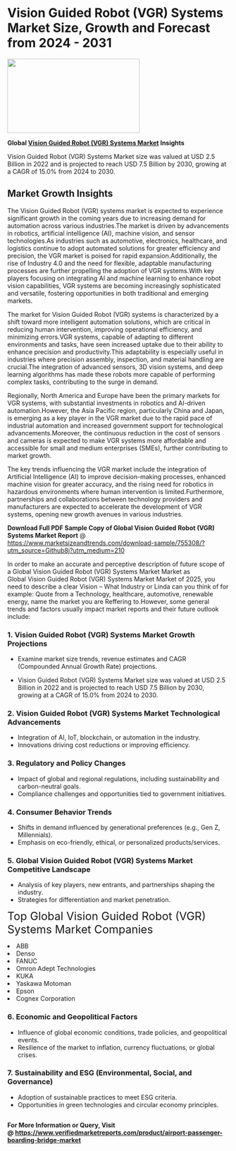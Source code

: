 <H1>Vision Guided Robot (VGR) Systems Market Size, Growth and Forecast from 2024 - 2031</H1><img class="aligncenter size-medium wp-image-584254" src="https://thirdeyenews.in/wp-content/uploads/2024/09/Global-Market-Research-300x168.jpeg" alt="" width="300" height="168" /><p><strong>Global&nbsp;<a href="https://www.marketsizeandtrends.com/download-sample/755308/?utm_source=Github8j?utm_medium=210">Vision Guided Robot (VGR) Systems Market</a> Insights</strong></p><p>Vision Guided Robot (VGR) Systems Market size was valued at USD 2.5 Billion in 2022 and is projected to reach USD 7.5 Billion by 2030, growing at a CAGR of 15.0% from 2024 to 2030.</p><p><h2>Market Growth Insights</h2> <p>The Vision Guided Robot (VGR) systems market is expected to experience significant growth in the coming years due to increasing demand for automation across various industries.The market is driven by advancements in robotics, artificial intelligence (AI), machine vision, and sensor technologies.As industries such as automotive, electronics, healthcare, and logistics continue to adopt automated solutions for greater efficiency and precision, the VGR market is poised for rapid expansion.Additionally, the rise of Industry 4.0 and the need for flexible, adaptable manufacturing processes are further propelling the adoption of VGR systems.With key players focusing on integrating AI and machine learning to enhance robot vision capabilities, VGR systems are becoming increasingly sophisticated and versatile, fostering opportunities in both traditional and emerging markets.</p> <p>The market for Vision Guided Robot (VGR) systems is characterized by a shift toward more intelligent automation solutions, which are critical in reducing human intervention, improving operational efficiency, and minimizing errors.VGR systems, capable of adapting to different environments and tasks, have seen increased uptake due to their ability to enhance precision and productivity.This adaptability is especially useful in industries where precision assembly, inspection, and material handling are crucial.The integration of advanced sensors, 3D vision systems, and deep learning algorithms has made these robots more capable of performing complex tasks, contributing to the surge in demand.</p> <p>Regionally, North America and Europe have been the primary markets for VGR systems, with substantial investments in robotics and AI-driven automation.However, the Asia Pacific region, particularly China and Japan, is emerging as a key player in the VGR market due to the rapid pace of industrial automation and increased government support for technological advancements.Moreover, the continuous reduction in the cost of sensors and cameras is expected to make VGR systems more affordable and accessible for small and medium enterprises (SMEs), further contributing to market growth.</p> <p>The key trends influencing the VGR market include the integration of Artificial Intelligence (AI) to improve decision-making processes, enhanced machine vision for greater accuracy, and the rising need for robotics in hazardous environments where human intervention is limited.Furthermore, partnerships and collaborations between technology providers and manufacturers are expected to accelerate the development of VGR systems, opening new growth avenues in various industries.</p> <p><span class=""><strong>Download Full PDF Sample Copy of Global Vision Guided Robot (VGR) Systems Market Report</strong> @ <a href="https://www.marketsizeandtrends.com/download-sample/755308/?utm_source=Github8j?utm_medium=210" target="_blank">https://www.marketsizeandtrends.com/download-sample/755308/?utm_source=Github8j?utm_medium=210</a></span></p><p>In order to make an accurate and perceptive description of future scope of a Global&nbsp;Vision Guided Robot (VGR) Systems Market Market as Global&nbsp;Vision Guided Robot (VGR) Systems Market Market of 2025, you need to describe a clear Vision &ndash; What Industry or Linda can you think of for example: Quote from a Technology, healthcare, automotive, renewable energy, name the market you are Reffering to.However, some general trends and factors usually impact market reports and their future outlook include:</p><h3>1.&nbsp;<strong>Vision Guided Robot (VGR) Systems Market Growth Projections</strong></h3><ul><li>Examine market size trends, revenue estimates and CAGR (Compounded Annual Growth Rate) projections.</li><li><p>Vision Guided Robot (VGR) Systems Market size was valued at USD 2.5 Billion in 2022 and is projected to reach USD 7.5 Billion by 2030, growing at a CAGR of 15.0% from 2024 to 2030.</p></li></ul><h3>2.&nbsp;<strong>Vision Guided Robot (VGR) Systems Market Technological Advancements</strong></h3><ul><li>Integration of AI, IoT, blockchain, or automation in the industry.</li><li>Innovations driving cost reductions or improving efficiency.</li></ul><h3>3.&nbsp;<strong>Regulatory and Policy Changes</strong></h3><ul><li>Impact of global and regional regulations, including sustainability and carbon-neutral goals.</li><li>Compliance challenges and opportunities tied to government initiatives.</li></ul><h3>4.&nbsp;<strong>Consumer Behavior Trends</strong></h3><ul><li>Shifts in demand influenced by generational preferences (e.g., Gen Z, Millennials).</li><li>Emphasis on eco-friendly, ethical, or personalized products/services.</li></ul><h3>5.&nbsp;<strong>Global Vision Guided Robot (VGR) Systems Market Competitive Landscape</strong></h3><ul><li>Analysis of key players, new entrants, and partnerships shaping the industry.</li><li>Strategies for differentiation and market penetration.</li></ul><p data-pm-slice="1 1 []"><span style="color: inherit; font-family: inherit; font-size: 25px;">Top Global Vision Guided Robot (VGR) Systems Market Companies</span></p><div class="" data-test-id=""><p><li>ABB</li><li> Denso</li><li> FANUC</li><li> Omron Adept Technologies</li><li> KUKA</li><li> Yaskawa Motoman</li><li> Epson</li><li> Cognex Corporation</li></p></div><h3>6.&nbsp;<strong>Economic and Geopolitical Factors</strong></h3><ul><li>Influence of global economic conditions, trade policies, and geopolitical events.</li><li>Resilience of the market to inflation, currency fluctuations, or global crises.</li></ul><h3>7.&nbsp;<strong>Sustainability and ESG (Environmental, Social, and Governance)</strong></h3><ul><li>Adoption of sustainable practices to meet ESG criteria.</li><li>Opportunities in green technologies and circular economy principles.</li></ul><h2><strong style="font-size: 14px;">For More Information or Query, Visit @&nbsp;</strong><a style="background-color: #ffffff; font-size: 14px;" href="https://www.marketsizeandtrends.com/report/vision-guided-robot-vgr-systems-market/" target="_blank">https://www.verifiedmarketreports.com/product/airport-passenger-boarding-bridge-market</a></h2>